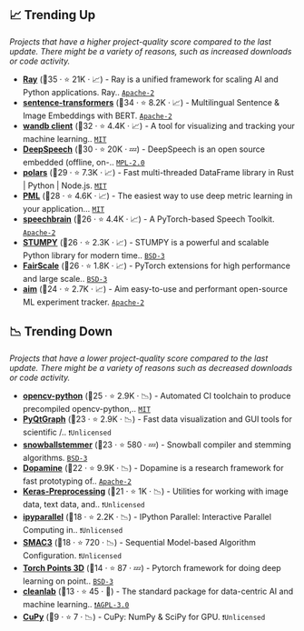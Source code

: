 ## 📈 Trending Up

_Projects that have a higher project-quality score compared to the last update. There might be a variety of reasons, such as increased downloads or code activity._

- <b><a href="https://github.com/ray-project/ray">Ray</a></b> (🥇35 ·  ⭐ 21K · 📈) - Ray is a unified framework for scaling AI and Python applications. Ray.. <code><a href="http://bit.ly/3nYMfla">Apache-2</a></code>
- <b><a href="https://github.com/UKPLab/sentence-transformers">sentence-transformers</a></b> (🥇34 ·  ⭐ 8.2K · 📈) - Multilingual Sentence & Image Embeddings with BERT. <code><a href="http://bit.ly/3nYMfla">Apache-2</a></code> <code><img src="https://git.io/JLy1Q" style="display:inline;" width="13" height="13"></code>
- <b><a href="https://github.com/wandb/wandb">wandb client</a></b> (🥇32 ·  ⭐ 4.4K · 📈) - A tool for visualizing and tracking your machine learning.. <code><a href="http://bit.ly/34MBwT8">MIT</a></code>
- <b><a href="https://github.com/mozilla/DeepSpeech">DeepSpeech</a></b> (🥇30 ·  ⭐ 20K · 💤) - DeepSpeech is an open source embedded (offline, on-.. <code><a href="http://bit.ly/3postzC">MPL-2.0</a></code> <code><img src="https://git.io/JLy1A" style="display:inline;" width="13" height="13"></code>
- <b><a href="https://github.com/pola-rs/polars">polars</a></b> (🥈29 ·  ⭐ 7.3K · 📈) - Fast multi-threaded DataFrame library in Rust | Python | Node.js. <code><a href="http://bit.ly/34MBwT8">MIT</a></code>
- <b><a href="https://github.com/KevinMusgrave/pytorch-metric-learning">PML</a></b> (🥇28 ·  ⭐ 4.6K · 📈) - The easiest way to use deep metric learning in your application... <code><a href="http://bit.ly/34MBwT8">MIT</a></code> <code><img src="https://git.io/JLy1Q" style="display:inline;" width="13" height="13"></code>
- <b><a href="https://github.com/speechbrain/speechbrain">speechbrain</a></b> (🥈26 ·  ⭐ 4.4K · 📈) - A PyTorch-based Speech Toolkit. <code><a href="http://bit.ly/3nYMfla">Apache-2</a></code> <code><img src="https://git.io/JLy1Q" style="display:inline;" width="13" height="13"></code>
- <b><a href="https://github.com/TDAmeritrade/stumpy">STUMPY</a></b> (🥇26 ·  ⭐ 2.3K · 📈) - STUMPY is a powerful and scalable Python library for modern time.. <code><a href="http://bit.ly/3aKzpTv">BSD-3</a></code>
- <b><a href="https://github.com/facebookresearch/fairscale">FairScale</a></b> (🥈26 ·  ⭐ 1.8K · 📈) - PyTorch extensions for high performance and large scale.. <code><a href="http://bit.ly/3aKzpTv">BSD-3</a></code> <code><img src="https://git.io/JLy1Q" style="display:inline;" width="13" height="13"></code>
- <b><a href="https://github.com/aimhubio/aim">aim</a></b> (🥉24 ·  ⭐ 2.7K · 📈) - Aim easy-to-use and performant open-source ML experiment tracker. <code><a href="http://bit.ly/3nYMfla">Apache-2</a></code>

## 📉 Trending Down

_Projects that have a lower project-quality score compared to the last update. There might be a variety of reasons such as decreased downloads or code activity._

- <b><a href="https://github.com/opencv/opencv-python">opencv-python</a></b> (🥈25 ·  ⭐ 2.9K · 📉) - Automated CI toolchain to produce precompiled opencv-python,.. <code><a href="http://bit.ly/34MBwT8">MIT</a></code>
- <b><a href="https://github.com/pyqtgraph/pyqtgraph">PyQtGraph</a></b> (🥉23 ·  ⭐ 2.9K · 📉) - Fast data visualization and GUI tools for scientific /.. <code>❗Unlicensed</code>
- <b><a href="https://github.com/snowballstem/snowball">snowballstemmer</a></b> (🥉23 ·  ⭐ 580 · 💤) - Snowball compiler and stemming algorithms. <code><a href="http://bit.ly/3aKzpTv">BSD-3</a></code>
- <b><a href="https://github.com/google/dopamine">Dopamine</a></b> (🥈22 ·  ⭐ 9.9K · 📉) - Dopamine is a research framework for fast prototyping of.. <code><a href="http://bit.ly/3nYMfla">Apache-2</a></code> <code><img src="https://git.io/JLy1A" style="display:inline;" width="13" height="13"></code>
- <b><a href="https://github.com/keras-team/keras-preprocessing">Keras-Preprocessing</a></b> (🥉21 ·  ⭐ 1K · 📉) - Utilities for working with image data, text data, and.. <code>❗Unlicensed</code> <code><img src="https://git.io/JLy1A" style="display:inline;" width="13" height="13"></code>
- <b><a href="https://github.com/ipython/ipyparallel">ipyparallel</a></b> (🥉18 ·  ⭐ 2.2K · 📉) - IPython Parallel: Interactive Parallel Computing in.. <code>❗Unlicensed</code> <code><img src="https://git.io/JLy1E" style="display:inline;" width="13" height="13"></code>
- <b><a href="https://github.com/automl/SMAC3">SMAC3</a></b> (🥉18 ·  ⭐ 720 · 📉) - Sequential Model-based Algorithm Configuration. <code>❗Unlicensed</code>
- <b><a href="https://github.com/nicolas-chaulet/torch-points3d">Torch Points 3D</a></b> (🥉14 ·  ⭐ 87 · 💤) - Pytorch framework for doing deep learning on point.. <code><a href="http://bit.ly/3aKzpTv">BSD-3</a></code> <code><img src="https://git.io/JLy1Q" style="display:inline;" width="13" height="13"></code>
- <b><a href="https://github.com/cgnorthcutt/cleanlab">cleanlab</a></b> (🥉13 ·  ⭐ 45 · 🐣) - The standard package for data-centric AI and machine learning.. <code><a href="http://bit.ly/3pwmjO5">❗️AGPL-3.0</a></code>
- <b><a href="{}">CuPy</a></b> (🥉9 ·  ⭐ 7 · 📉) - CuPy: NumPy & SciPy for GPU. <code>❗Unlicensed</code>

